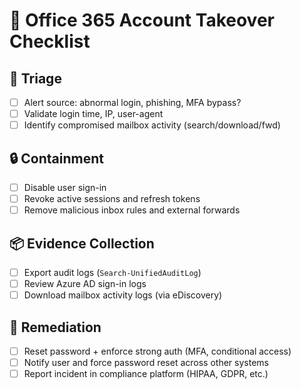 # 📧 Office 365 Account Takeover Checklist

## 🧠 Triage
- [ ] Alert source: abnormal login, phishing, MFA bypass?
- [ ] Validate login time, IP, user-agent
- [ ] Identify compromised mailbox activity (search/download/fwd)

## 🔒 Containment
- [ ] Disable user sign-in
- [ ] Revoke active sessions and refresh tokens
- [ ] Remove malicious inbox rules and external forwards

## 📦 Evidence Collection
- [ ] Export audit logs (`Search-UnifiedAuditLog`)
- [ ] Review Azure AD sign-in logs
- [ ] Download mailbox activity logs (via eDiscovery)

## 🧹 Remediation
- [ ] Reset password + enforce strong auth (MFA, conditional access)
- [ ] Notify user and force password reset across other systems
- [ ] Report incident in compliance platform (HIPAA, GDPR, etc.)
